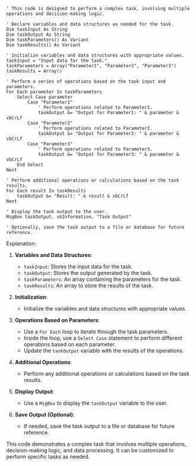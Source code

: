 ```visual basic
' This code is designed to perform a complex task, involving multiple operations and decision-making logic.

' Declare variables and data structures as needed for the task.
Dim taskInput As String
Dim taskOutput As String
Dim taskParameters() As Variant
Dim taskResults() As Variant

' Initialize variables and data structures with appropriate values.
taskInput = "Input data for the task."
taskParameters = Array("Parameter1", "Parameter2", "Parameter3")
taskResults = Array()

' Perform a series of operations based on the task input and parameters.
For Each parameter In taskParameters
    Select Case parameter
        Case "Parameter1"
            ' Perform operations related to Parameter1.
            taskOutput &= "Output for Parameter1: " & parameter & vbCrLf
        Case "Parameter2"
            ' Perform operations related to Parameter2.
            taskOutput &= "Output for Parameter2: " & parameter & vbCrLf
        Case "Parameter3"
            ' Perform operations related to Parameter3.
            taskOutput &= "Output for Parameter3: " & parameter & vbCrLf
    End Select
Next

' Perform additional operations or calculations based on the task results.
For Each result In taskResults
    taskOutput &= "Result: " & result & vbCrLf
Next

' Display the task output to the user.
MsgBox taskOutput, vbInformation, "Task Output"

' Optionally, save the task output to a file or database for future reference.
```

Explanation:

1. **Variables and Data Structures**:
   - `taskInput`: Stores the input data for the task.
   - `taskOutput`: Stores the output generated by the task.
   - `taskParameters`: An array containing the parameters for the task.
   - `taskResults`: An array to store the results of the task.

2. **Initialization**:
   - Initialize the variables and data structures with appropriate values.

3. **Operations Based on Parameters**:
   - Use a `For Each` loop to iterate through the task parameters.
   - Inside the loop, use a `Select Case` statement to perform different operations based on each parameter.
   - Update the `taskOutput` variable with the results of the operations.

4. **Additional Operations**:
   - Perform any additional operations or calculations based on the task results.

5. **Display Output**:
   - Use a `MsgBox` to display the `taskOutput` variable to the user.

6. **Save Output (Optional)**:
   - If needed, save the task output to a file or database for future reference.

This code demonstrates a complex task that involves multiple operations, decision-making logic, and data processing. It can be customized to perform specific tasks as needed.